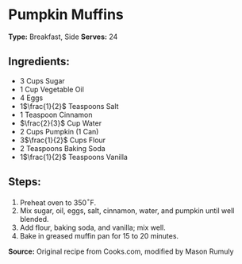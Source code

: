 # Pumpkin Muffins

**Type:** Breakfast, Side
**Serves:** 24

## Ingredients:
- 3 Cups Sugar
- 1 Cup Vegetable Oil
- 4 Eggs
- 1$\frac{1}{2}$ Teaspoons Salt
- 1 Teaspoon Cinnamon
- $\frac{2}{3}$ Cup Water
- 2 Cups Pumpkin (1 Can)
- 3$\frac{1}{2}$ Cups Flour
- 2 Teaspoons Baking Soda
- 1$\frac{1}{2}$ Teaspoons Vanilla

## Steps:
1. Preheat oven to 350$^\circ$F.
2. Mix sugar, oil, eggs, salt, cinnamon, water, and pumpkin until well blended.
3. Add flour, baking soda, and vanilla; mix well.
4. Bake in greased muffin pan for 15 to 20 minutes.

**Source:** Original recipe from Cooks.com, modified by Mason Rumuly
